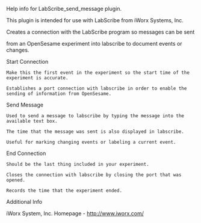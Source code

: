Help info for LabScribe_send_message plugin.

This plugin is intended for use with LabScribe from iWorx Systems, Inc.

Creates a connection with the LabScribe program so messages can be sent

from an OpenSesame experiment into labscribe to document events or changes.


Start Connection

    Make this the first event in the experiment so the start time of the experiment is accurate.

    Establishes a port connection with labscribe in order to enable the sending of information from OpenSesame.


Send Message

    Used to send a message to labscribe by typing the message into the available text box.

    The time that the message was sent is also displayed in labscribe.

    Useful for marking changing events or labeling a current event.


End Connection

    Should be the last thing included in your experiment.

    Closes the connection with labscribe by closing the port that was opened.

    Records the time that the experiment ended.
	
Additional Info

iWorx System, Inc. Homepage - http://www.iworx.com/ 